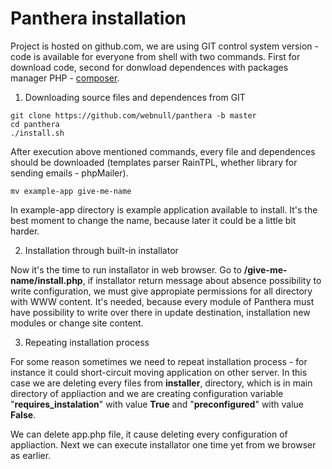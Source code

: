 Panthera installation
=====================

Project is hosted on github.com, we are using GIT control system version - code is available for everyone from shell with two commands. First for download code, second for donwload dependences with packages manager PHP -  [composer](http://getcomposer.org/).

1. Downloading source files and dependences from GIT

```
git clone https://github.com/webnull/panthera -b master
cd panthera
./install.sh
```

After execution above mentioned commands, every file and dependences should be downloaded (templates parser RainTPL, whether library for sending emails - phpMailer).

```
mv example-app give-me-name
```

In example-app directory is example application available to install. It's the best moment to change the name, because later it could be a little bit harder.

2. Installation through built-in installator

Now it's the time to run installator in web browser. Go to __**/give-me-name/install.php**__, if installator return message about absence possibility to write configuration, we must give appropiate permissions for all directory with WWW content. It's needed, because every module of Panthera must have possibility to write over there in update destination, installation new modules or change site content.

3. Repeating installation process

For some reason sometimes we need to repeat installation process - for instance it could short-circuit moving application on other server.
In this case we are deleting every files from **installer**, directory, which is in main directory of appliaction and we are creating configuration variable "**__requires_instalation__**" with value **True** and "**__preconfigured__**" with value **False**.

We can delete app.php file, it cause deleting every configuration of appliaction.
Next we can execute installator one time yet from we browser as earlier.
